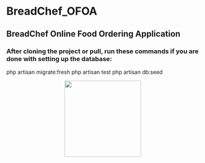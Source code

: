 # BreadChef_OFOA
## BreadChef Online Food Ordering Application

### After cloning the project or pull, run these commands if you are done with setting up the database:
php artisan migrate:fresh
php artisan test
php artisan db:seed

<p align="center"><a href="https://laravel.com" target="_blank"><img src="https://cheetay-prod-media.s3.amazonaws.com/production/media/images/partners/2020/06/Bread_Chef_Cafe__Bakers_-_Cantt_peshawar_cheetay.pk_2n2QYMc.jpg" width="200"></a></p>
